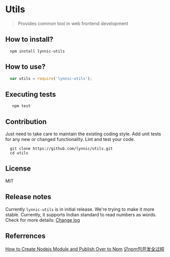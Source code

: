 Utils
===
> Provides common tool in web frontend development

## How to install?

```shell
  npm install lynnic-utils
```

## How to use?

```js
  var utils = require('lynnic-utils');
 ```

## Executing tests

```shell
   npm test
```

## Contribution

Just need to take care to maintain the existing coding style. Add unit tests for any new or changed functionality. Lint and test your code.

```shell
  git clone https://github.com/lynnic/utils.git
  cd utils
```

## License

MIT

## Release notes

Currently ```lynnic-utils``` is in initial release. We're trying to make it more stable. Currently, it supports Indian standard to read numbers as words. Check for more details: [Change log](https://github.com/lynnic/utils/blob/master/Changelog.md)


## Referrences

[How to Create Nodejs Module and Publish Over to Npm](http://www.c-sharpcorner.com/UploadFile/g_arora/how-to-create-nodejs-module-and-publish-over-to-npm/)
[记npm包开发全过程](http://www.cnblogs.com/xiaoheimiaoer/p/5041266.html)